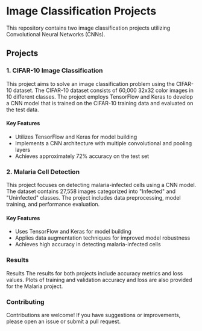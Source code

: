 # Image Classification Projects

This repository contains two image classification projects utilizing Convolutional Neural Networks (CNNs). 

## Projects

### 1. CIFAR-10 Image Classification

This project aims to solve an image classification problem using the CIFAR-10 dataset. The CIFAR-10 dataset consists of 60,000 32x32 color images in 10 different classes. The project employs TensorFlow and Keras to develop a CNN model that is trained on the CIFAR-10 training data and evaluated on the test data.

#### Key Features
- Utilizes TensorFlow and Keras for model building
- Implements a CNN architecture with multiple convolutional and pooling layers
- Achieves approximately 72% accuracy on the test set


### 2. Malaria Cell Detection

This project focuses on detecting malaria-infected cells using a CNN model. The dataset contains 27,558 images categorized into "Infected" and "Uninfected" classes. The project includes data preprocessing, model training, and performance evaluation.

#### Key Features
- Uses TensorFlow and Keras for model building
- Applies data augmentation techniques for improved model robustness
- Achieves high accuracy in detecting malaria-infected cells

### Results
Results
The results for both projects include accuracy metrics and loss values. Plots of training and validation accuracy and loss are also provided for the Malaria project.

### Contributing
Contributions are welcome! If you have suggestions or improvements, please open an issue or submit a pull request.
